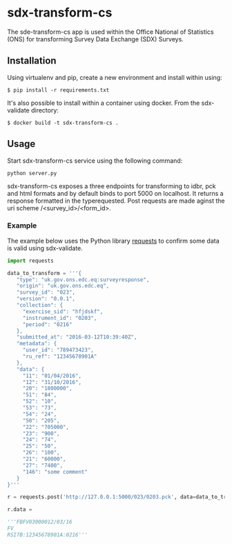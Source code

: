 # sdx-transform-cs

The sde-transform-cs app is used within the Office National of Statistics (ONS) for transforming Survey Data Exchange (SDX) Surveys.

## Installation

Using virtualenv and pip, create a new environment and install within using:

    $ pip install -r requirements.txt

It's also possible to install within a container using docker. From the sdx-validate directory:

    $ docker build -t sdx-transform-cs .

## Usage

Start sdx-transform-cs service using the following command:

    python server.py

sdx-transform-cs exposes a three endpoints for transforming to idbr, pck and html formats and by default binds to port 5000 on localhost. It returns a response formatted in the typerequested. Post requests are made aginst the uri scheme /<survey_id>/<form_id>.<format>

### Example

The example below uses the Python library [requests](https://github.com/kennethreitz/requests) to confirm some data is valid using sdx-validate.

```python
import requests

data_to_transform = '''{
   "type": "uk.gov.ons.edc.eq:surveyresponse",
   "origin": "uk.gov.ons.edc.eq",
   "survey_id": "023",
   "version": "0.0.1",
   "collection": {
     "exercise_sid": "hfjdskf",
     "instrument_id": "0203",
     "period": "0216"
   },
   "submitted_at": "2016-03-12T10:39:40Z",
   "metadata": {
     "user_id": "789473423",
     "ru_ref": "12345678901A"
   },
   "data": {
     "11": "01/04/2016",
     "12": "31/10/2016",
     "20": "1800000",
     "51": "84",
     "52": "10",
     "53": "73",
     "54": "24",
     "50": "205",
     "22": "705000",
     "23": "900",
     "24": "74",
     "25": "50",
     "26": "100",
     "21": "60000",
     "27": "7400",
     "146": "some comment"
   }
}'''

r = requests.post('http://127.0.0.1:5000/023/0203.pck', data=data_to_transform)

r.data = 

'''FBFV03000012/03/16
FV          
RSI7B:12345678901A:0216'''

```